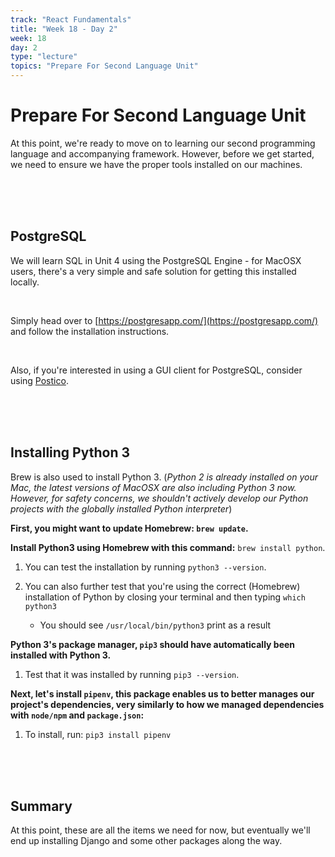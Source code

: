 ```yaml
---
track: "React Fundamentals"
title: "Week 18 - Day 2"
week: 18
day: 2
type: "lecture"
topics: "Prepare For Second Language Unit"
---
```



# Prepare For Second Language Unit

At this point, we're ready to move on to learning our second programming language and accompanying framework. However, before we get started, we need to ensure we have the proper tools installed on our machines.


<br>
<br>
<br>



## PostgreSQL
<!-- 

Install the **PostgreSQL** database management system (DBMS) using Homebrew with this command:

```shell
brew install postgresql
```

After Postgres is installed run this command:

```shell
brew services start postgresql
```
 
Followed by this command to test the install by creating a new database named the same as the current system user:
 
```shell
createdb
``` 
-->

We will learn SQL in Unit 4 using the PostgreSQL Engine - for MacOSX users, there's a very simple and safe solution for getting this installed locally.

<br>

Simply head over to [https://postgresapp.com/](https://postgresapp.com/) and follow the installation instructions.

<br>

Also, if you're interested in using a GUI client for PostgreSQL, consider using [Postico](https://eggerapps.at/postico/).

<br>
<br>
<br>






## Installing Python 3

<!-- 
> Note: Due to time constraints and for simplicity, we will not be using Python "virtual environments" during SEI.  If you are familiar with using virtual environments, you may continue to use them.  If you decide to continue to develop using Python beyond SEI, your next step would be to learn about using virtual environments. -->

Brew is also used to install Python 3. (_Python 2 is already installed on your Mac, the latest versions of MacOSX are also including Python 3 now. However, for safety concerns, we shouldn't actively develop our Python projects with the globally installed Python interpreter_)

**First, you might want to update Homebrew: `brew update`.**

**Install Python3 using Homebrew with this command:** `brew install python`. 

1. You can test the installation by running `python3 --version`.

2. You can also further test that you're using the correct (Homebrew) installation of Python by closing your terminal and then typing `which python3`

    - You should see `/usr/local/bin/python3` print as a result


**Python 3's package manager, `pip3` should have automatically been installed with Python 3.**

1. Test that it was installed by running `pip3 --version`.

**Next, let's install `pipenv`, this package enables us to better manages our project's dependencies, very similarly to how we managed dependencies with `node/npm` and `package.json`:**

1. To install, run: `pip3 install pipenv`



<br>
<br>
<br>


## Summary

At this point, these are all the items we need for now, but eventually we'll end up installing Django and some other packages along the way.

<!-- 


## Installing Django

We will use `pip3` to install Django, a robust web framework for Python. We will be installing the latest version (3.x.x):

```
pip3 install Django
``` 
-->